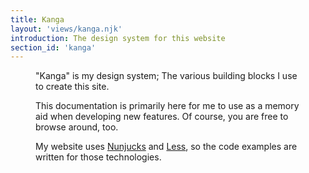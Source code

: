 ```yaml
---
title: Kanga
layout: 'views/kanga.njk'
introduction: The design system for this website
section_id: 'kanga'
---
```

<figure url="/images/kanga.jpg" caption="An illustration of Kanga, my design system mascot." classes="right">

"Kanga" is my design system; The various building blocks I use to create this site.

This documentation is primarily here for me to use as a memory aid when developing new features. Of course, you are free to browse around, too.

My website uses [Nunjucks](https://mozilla.github.io/nunjucks/) and [Less](https://lesscss.org/), so the code examples are written for those technologies.